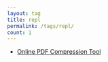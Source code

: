 ```yaml
---
layout: tag
title: repl
permalink: /tags/repl/
count: 1
---
```


- [Online PDF Compression Tool](https://samirpaulb.github.io/blog-jekyll/posts/online-pdf-compression-tool/)
